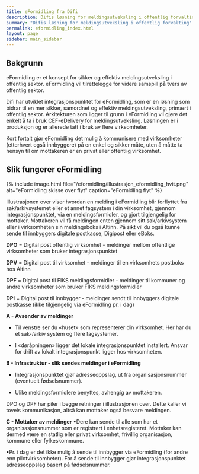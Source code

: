 ```yaml
---
title: eFormidling fra Difi
description: Difis løsning for meldingsutveksling i offentlig forvalting
summary: "Difis løsning for meldingsutveksling i offentlig forvalting"
permalink: eformidling_index.html
layout: page
sidebar: main_sidebar
---
```


## Bakgrunn

eFormidling er et konsept for sikker og effektiv meldingsutveksling i offentlig sektor. eFormidling vil tilrettelegge for videre samspill på tvers av offentlig sektor.

Difi har utviklet integrasjonspunktet for eFormidling, som er en løsning som bidrar til en mer sikker, samordnet og effektiv meldingsutveksling, primært i offentlig sektor. Arkitekturen som ligger til grunn i eFormidling vil gjøre det enkelt å ta i bruk CEF-eDelivery for meldingsutveksling. Løsningen er i produksjon og er allerede tatt i bruk av flere virksomheter.

Kort fortalt gjør eFormidling det mulig å kommunisere med virksomheter (etterhvert også innbyggere) på en enkel og sikker måte, uten å måtte ta hensyn til om mottakeren er en privat eller offentlig virksomhet.

## Slik fungerer eFormidling

{% include image.html file="/eformidling/illustrasjon_eformidling_hvit.png"  alt="eFormidling skisse over flyt" caption="eFormidling flyt" %}

Illustrasjonen over viser hvordan en melding i eFormidling blir forflyttet fra sak/arkivsystemet eller et annet fagsystem i din virksomhet, gjennom integrasjonspunktet, via en meldingsformidler, og gjort tilgjengelig for mottaker. Mottakeren vil få meldingen enten gjennom sitt sak/arkivsystem eller i virksomheten sin meldingsboks i Altinn. På sikt vil du også kunne sende til innbyggers digitale postkasse, Digipost eller eBoks.

**DPO** = Digital post offentlig virksomhet - meldinger mellom offentlige virksomheter som bruker integrasjonspunktet

**DPV** = Digital post til virksomhet - meldinger til en virksomhets postboks hos Altinn

**DPF** = Digital post til FIKS meldingsformidler - meldinger til kommuner og andre virksomheter som bruker FIKS meldingsformidler

**DPI** = Digital post til innbygger - meldinger sendt til innbyggers digitale postkasse (ikke tilgjengelig via eFormidling pr. i dag)
 

​​​​​​**A - Avsender av meldinger**
* Til venstre ser du «huset» som representerer din virksomhet. Her har du et sak-/arkiv system og flere fagsystemer.

* I «døråpningen» ligger det lokale integrasjonspunktet installert. Ansvar for drift av lokalt integrasjonspunkt ligger hos virksomheten.

 

**B - Infrastruktur - slik sendes meldinger i eFormidling**
* Integrasjonspunktet gjør adresseoppslag, ut fra organisasjonsnummer (eventuelt fødselsnummer).

* Ulike meldingsformidlere benyttes, avhengig av mottakeren.

DPO og DPF har piler i begge retninger i illustrasjonen over. Dette kaller vi toveis kommunikasjon, altså kan mottaker også besvare meldingen.

 

**C - Mottaker av meldinger**
•Dere kan sende til alle som har et organisasjonsnummer som er registrert i enhetsregisteret. Mottaker kan dermed være en statlig eller privat virksomhet, frivillig organisasjon, kommune eller fylkeskommune.

•Pr. i dag er det ikke mulig å sende til innbygger via eFormidling (for andre enn pilotvirksomheter). For å sende til innbygger gjør integrasjonspunktet adresseoppslag basert på fødselsnummer.
